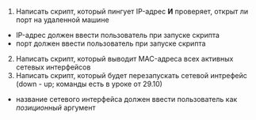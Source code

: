 1) Написать скрипт, который пингует IP-адрес **И** проверяет, открыт ли порт на удаленной машине
- IP-адрес должен ввести пользователь при запуске скрипта
- порт должен ввести пользователь при запуске скрипта
2) Написать скрипт, который выводит MAC-адреса всех активных сетевых интерфейсов
3) Написать скрипт, который будет перезапускать сетевой интрефейс (down - up; команды есть в уроке от 29.10)
- название сетевого интерфейса должен ввести пользователь как _позиционный_ аргумент
